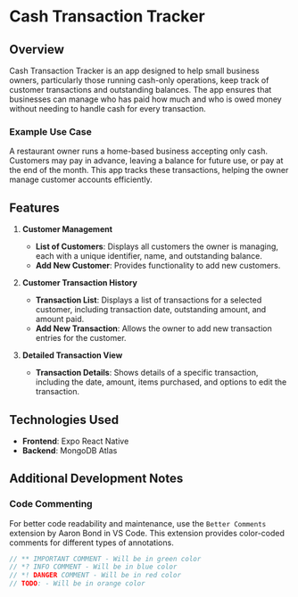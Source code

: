 # Cash Transaction Tracker

## Overview
Cash Transaction Tracker is an app designed to help small business owners, particularly those running cash-only operations, keep track of customer transactions and outstanding balances. The app ensures that businesses can manage who has paid how much and who is owed money without needing to handle cash for every transaction.

### Example Use Case
A restaurant owner runs a home-based business accepting only cash. Customers may pay in advance, leaving a balance for future use, or pay at the end of the month. This app tracks these transactions, helping the owner manage customer accounts efficiently.

## Features
1. **Customer Management**
   - **List of Customers**: Displays all customers the owner is managing, each with a unique identifier, name, and outstanding balance.
   - **Add New Customer**: Provides functionality to add new customers.

2. **Customer Transaction History**
   - **Transaction List**: Displays a list of transactions for a selected customer, including transaction date, outstanding amount, and amount paid.
   - **Add New Transaction**: Allows the owner to add new transaction entries for the customer.

3. **Detailed Transaction View**
   - **Transaction Details**: Shows details of a specific transaction, including the date, amount, items purchased, and options to edit the transaction.

## Technologies Used
- **Frontend**: Expo React Native
- **Backend**: MongoDB Atlas

## Additional Development Notes
### Code Commenting
For better code readability and maintenance, use the `Better Comments` extension by Aaron Bond in VS Code. This extension provides color-coded comments for different types of annotations.

```js
// ** IMPORTANT COMMENT - Will be in green color
// *? INFO COMMENT - Will be in blue color
// *! DANGER COMMENT - Will be in red color
// TODO: - Will be in orange color 
```
